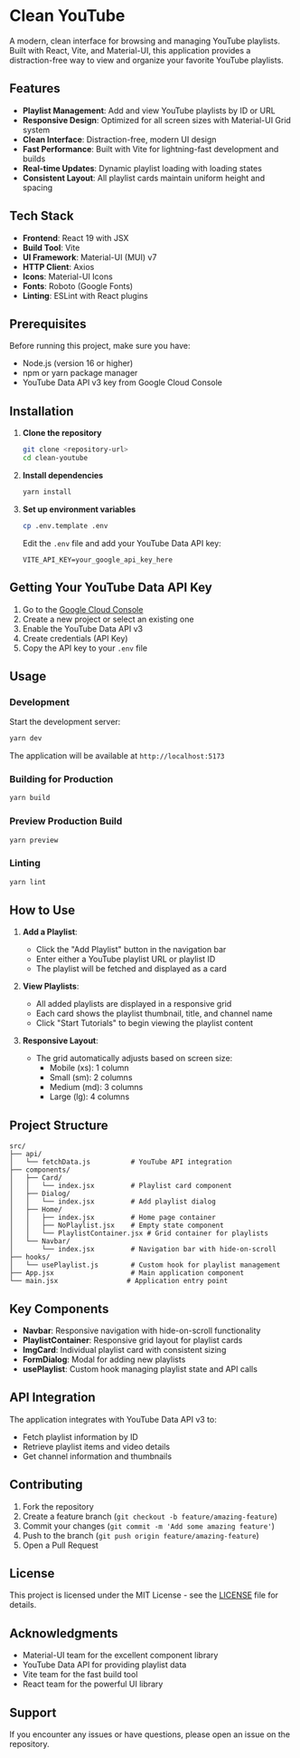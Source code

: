 # Clean YouTube

A modern, clean interface for browsing and managing YouTube playlists. Built with React, Vite, and Material-UI, this application provides a distraction-free way to view and organize your favorite YouTube playlists.

## Features

- **Playlist Management**: Add and view YouTube playlists by ID or URL
- **Responsive Design**: Optimized for all screen sizes with Material-UI Grid system
- **Clean Interface**: Distraction-free, modern UI design
- **Fast Performance**: Built with Vite for lightning-fast development and builds
- **Real-time Updates**: Dynamic playlist loading with loading states
- **Consistent Layout**: All playlist cards maintain uniform height and spacing

## Tech Stack

- **Frontend**: React 19 with JSX
- **Build Tool**: Vite
- **UI Framework**: Material-UI (MUI) v7
- **HTTP Client**: Axios
- **Icons**: Material-UI Icons
- **Fonts**: Roboto (Google Fonts)
- **Linting**: ESLint with React plugins

## Prerequisites

Before running this project, make sure you have:

- Node.js (version 16 or higher)
- npm or yarn package manager
- YouTube Data API v3 key from Google Cloud Console

## Installation

1. **Clone the repository**

   ```bash
   git clone <repository-url>
   cd clean-youtube
   ```

2. **Install dependencies**

   ```bash
   yarn install
   ```

3. **Set up environment variables**

   ```bash
   cp .env.template .env
   ```

   Edit the `.env` file and add your YouTube Data API key:

   ```
   VITE_API_KEY=your_google_api_key_here
   ```

## Getting Your YouTube Data API Key

1. Go to the [Google Cloud Console](https://console.cloud.google.com/)
2. Create a new project or select an existing one
3. Enable the YouTube Data API v3
4. Create credentials (API Key)
5. Copy the API key to your `.env` file

## Usage

### Development

Start the development server:

```bash
yarn dev
```

The application will be available at `http://localhost:5173`

### Building for Production

```bash
yarn build
```

### Preview Production Build

```bash
yarn preview
```

### Linting

```bash
yarn lint
```

## How to Use

1. **Add a Playlist**:

   - Click the "Add Playlist" button in the navigation bar
   - Enter either a YouTube playlist URL or playlist ID
   - The playlist will be fetched and displayed as a card

2. **View Playlists**:

   - All added playlists are displayed in a responsive grid
   - Each card shows the playlist thumbnail, title, and channel name
   - Click "Start Tutorials" to begin viewing the playlist content

3. **Responsive Layout**:
   - The grid automatically adjusts based on screen size:
     - Mobile (xs): 1 column
     - Small (sm): 2 columns
     - Medium (md): 3 columns
     - Large (lg): 4 columns

## Project Structure

```
src/
├── api/
│   └── fetchData.js          # YouTube API integration
├── components/
│   ├── Card/
│   │   └── index.jsx         # Playlist card component
│   ├── Dialog/
│   │   └── index.jsx         # Add playlist dialog
│   ├── Home/
│   │   ├── index.jsx         # Home page container
│   │   ├── NoPlaylist.jsx    # Empty state component
│   │   └── PlaylistContainer.jsx # Grid container for playlists
│   └── Navbar/
│       └── index.jsx         # Navigation bar with hide-on-scroll
├── hooks/
│   └── usePlaylist.js        # Custom hook for playlist management
├── App.jsx                   # Main application component
└── main.jsx                 # Application entry point
```

## Key Components

- **Navbar**: Responsive navigation with hide-on-scroll functionality
- **PlaylistContainer**: Responsive grid layout for playlist cards
- **ImgCard**: Individual playlist card with consistent sizing
- **FormDialog**: Modal for adding new playlists
- **usePlaylist**: Custom hook managing playlist state and API calls

## API Integration

The application integrates with YouTube Data API v3 to:

- Fetch playlist information by ID
- Retrieve playlist items and video details
- Get channel information and thumbnails

## Contributing

1. Fork the repository
2. Create a feature branch (`git checkout -b feature/amazing-feature`)
3. Commit your changes (`git commit -m 'Add some amazing feature'`)
4. Push to the branch (`git push origin feature/amazing-feature`)
5. Open a Pull Request

## License

This project is licensed under the MIT License - see the [LICENSE](LICENSE) file for details.

## Acknowledgments

- Material-UI team for the excellent component library
- YouTube Data API for providing playlist data
- Vite team for the fast build tool
- React team for the powerful UI library

## Support

If you encounter any issues or have questions, please open an issue on the repository.
